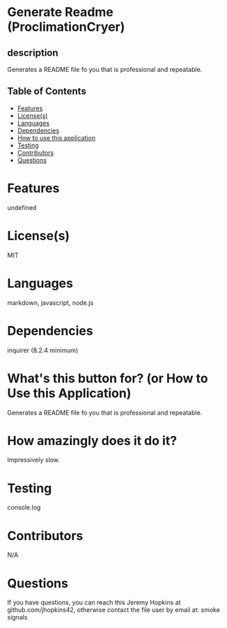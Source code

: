 # Generate Readme (ProclimationCryer)
## description
Generates a README file fo you that is professional and repeatable.
## Table of Contents
* [Features](#features)
* [License(s)](#license)
* [Languages](#languages)
* [Dependencies](#dependencies)
* [How to use this application](#HowtoUseThisApplication)
* [Testing](#testing)
* [Contributors](#contributors)
* [Questions](#questions)

# Features
undefined
# License(s)
MIT
# Languages
markdown, javascript, node.js
# Dependencies
inquirer (8.2.4 minimum)
# What's this button for? (or How to Use this Application)
Generates a README file fo you that is professional and repeatable.
# How amazingly does it do it?
Impressively slow.
# Testing
console.log
# Contributors
N/A
# Questions
If you have questions, you can reach this Jeremy Hopkins at github.com/jhopkins42, otherwise contact the file user by email at: smoke signals

